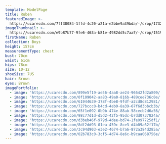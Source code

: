 ```yaml
---
template: ModelPage
title: Ruben
featuredImage: >-
  https://ucarecdn.com/7ff38084-1ffd-4c20-a21a-e2bbe9a39bda/-/crop/1732x1063/0,47/-/preview/
imageThumbnail: >-
  https://ucarecdn.com/e9b87b77-9fe6-463a-b81e-4982dd5c7aa7/-/crop/1519x2049/182,0/-/preview/
firstName: Ruben
collection: Boys
height: 157cm
measurementType: chest
bust: 70cm
waist: 61cm
hips: 78cm
size: 10-12
shoeSize: 7US
hair: Brown
eyes: Brown
imagePortfolio:
  - image: 'https://ucarecdn.com/899e5f19-ae56-4aa8-ae24-96642fd2a809/'
  - image: 'https://ucarecdn.com/0f109042-aa83-49a0-816b-489cee736c0e/'
  - image: 'https://ucarecdn.com/61944639-378f-4be8-9fdf-a2cd8d812981/'
  - image: 'https://ucarecdn.com/727bccc0-b4cd-4eb9-8a39-67f6d3bbcb3b/'
  - image: 'https://ucarecdn.com/65f1e092-0b9b-474e-88ab-58cecb2d6a56/'
  - image: 'https://ucarecdn.com/98c77d1d-d5d2-42f5-95dc-b7dd0737824a/'
  - image: 'https://ucarecdn.com/d3beb46f-979d-4dee-bd74-1fe097725df1/'
  - image: 'https://ucarecdn.com/8df2dd93-01ea-459c-8ce3-d4b09a62f17b/'
  - image: 'https://ucarecdn.com/3c94d903-e3e2-4674-b7a6-872a384d285a/'
  - image: 'https://ucarecdn.com/02b783c0-3cf5-4d74-8e6c-b9caa068756e/'
---
```


